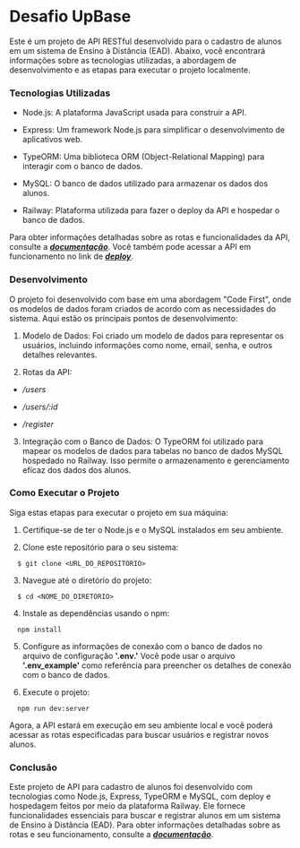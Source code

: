 # Desafio **UpBase**

Este é um projeto de API RESTful desenvolvido para o cadastro de alunos em um sistema de Ensino à Distância (EAD). Abaixo, você encontrará informações sobre as tecnologias utilizadas, a abordagem de desenvolvimento e as etapas para executar o projeto localmente.

### Tecnologias Utilizadas

- Node.js: A plataforma JavaScript usada para construir a API.

- Express: Um framework Node.js para simplificar o desenvolvimento de aplicativos web.

- TypeORM: Uma biblioteca ORM (Object-Relational Mapping) para interagir com o banco de dados.

- MySQL: O banco de dados utilizado para armazenar os dados dos alunos.

- Railway: Plataforma utilizada para fazer o deploy da API e hospedar o banco de dados.

Para obter informações detalhadas sobre as rotas e funcionalidades da API, consulte a **_[documentação](https://luiggiabdiellogin-production.up.railway.app/docs/)_**. Você também pode acessar a API em funcionamento no link de **_[deploy](https://luiggiabdiellogin-production.up.railway.app/)_**.

### Desenvolvimento

O projeto foi desenvolvido com base em uma abordagem "Code First", onde os modelos de dados foram criados de acordo com as necessidades do sistema. Aqui estão os principais pontos de desenvolvimento:

1. Modelo de Dados: Foi criado um modelo de dados para representar os usuários, incluindo informações como nome, email, senha, e outros detalhes relevantes.

2. Rotas da API:

- _/users_

- _/users/:id_

- _/register_

3. Integração com o Banco de Dados: O TypeORM foi utilizado para mapear os modelos de dados para tabelas no banco de dados MySQL hospedado no Railway. Isso permite o armazenamento e gerenciamento eficaz dos dados dos alunos.

### Como Executar o Projeto

Siga estas etapas para executar o projeto em sua máquina:

1. Certifique-se de ter o Node.js e o MySQL instalados em seu ambiente.

2. Clone este repositório para o seu sistema:

```
  $ git clone <URL_DO_REPOSITÓRIO>
```

3. Navegue até o diretório do projeto:

```
  $ cd <NOME_DO_DIRETÓRIO>
```

4. Instale as dependências usando o npm:

```
  npm install
```

5. Configure as informações de conexão com o banco de dados no arquivo de configuração **'.env.'** Você pode usar o arquivo **'.env_example'** como referência para preencher os detalhes de conexão com o banco de dados.

6. Execute o projeto:

```
  npm run dev:server
```

Agora, a API estará em execução em seu ambiente local e você poderá acessar as rotas especificadas para buscar usuários e registrar novos alunos.

### Conclusão

Este projeto de API para cadastro de alunos foi desenvolvido com tecnologias como Node.js, Express, TypeORM e MySQL, com deploy e hospedagem feitos por meio da plataforma Railway. Ele fornece funcionalidades essenciais para buscar e registrar alunos em um sistema de Ensino à Distância (EAD). Para obter informações detalhadas sobre as rotas e seu funcionamento, consulte a **_[documentação](https://luiggiabdiellogin-production.up.railway.app/docs/)_**.
